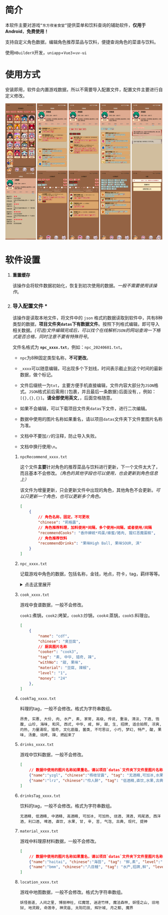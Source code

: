 # 简介

本软件主要对游戏`“东方夜雀食堂”`提供菜单和饮料查询的辅助软件，**仅用于Android**，**免费使用！**

支持自定义角色数据，编辑角色推荐菜品与饮料，便捷查询角色的菜谱与饮料。

使用`HBuilderX`开发，`uniapp`+`Vue3`+`uv-ui`

# 使用方式

安装即用，软件会内置游戏数据，所以不需要导入配置文件，配置文件主要进行自定义修改。

![info](./info.png)

# 软件设置

1.   **重置缓存**

     该操作会将软件数据初始化，恢复到初次使用的数据。*一般不需要使用该操作*。

2.   ### 导入配置文件 *

     该操作是读取本地文件，将文件中的 `json` 格式的数据读取到软件中，共有8种类型的数据，**项目文件夹`datas`下有数据文件**。按照下列格式编辑，即可导入相关数据。*(可选)文件编辑完成后，可以找个在线解析`JSON`的网站查询一下格式是否合格，同时注意不要有特殊符号*。

     文件名格式为 **`npc_xxxx.txt`**，例如：`npc_20240601.txt`。

     *   `npc`为8种固定类型名称，**不可更改**。

     *   `_xxxx`可以随意编辑，可出现多个下划线，时间表示截止到这个时间的最新数据，做个标记。

     *   文件后缀统一为`txt`，主要方便手机直接编辑，文件内容大部分为`JSON`格式。`JSON`格式前后需用`[]`包裹，并且最后一条数据`}`后面没有`,`，例如：`[{},{},{}]`。**请全部使用英文`,`**，后面空格随意。

     *   如果不会编辑，可以下载项目文件夹`datas`下文件，进行二次编辑。

     *   数据中使用的图片名称如果重名，请以项目`datas`文件夹下文件里图片名称为准。

     *   文档中不要加`//`的注释，防止导入失败。

     *   文档中换行使用`\n`。

         

     1.   `npcRecommend_xxxx.txt`

          这个文件**主要**针对角色的推荐菜品与饮料进行更新，下一个文件太大了，而且基本不会修改。*（角色的其他字段也可以使用，也会更新到角色信息上）*

          该文件为增量更新，只会更新文件中出现的角色，其他角色不会更新。*可以只更新一个角色，也可以更新多个角色。*
     
          ```json
          [
              {
                  // 角色名称，固定，不可更改
                  "chinese": "莉格露",
                  // 角色推荐料理，加料使用*间隔，多个使用+间隔，或者使用/间隔
                  "recommendCooks": "香炸蝉蜕*鸡蛋/蜂蜜/猪肉, 猩红恶魔蛋糕",
                  // 角色推荐饮料
                  "recommendDrinks": "果味High Ball, 果味SOUR, 淇"
              }
          ]
          ```

     2.   `npc_xxxx.txt`

          记载游戏中角色的数据，包括名称，金钱，地点，符卡，tag，羁绊等等。
     
          <details>
              <summary>点击这里展开</summary>
              <pre><code class="language-cpp">[
          	{
          		// 使用的图片名称，有重名时，与项目文件里保持一致
          		"name": "sbzhy",
          		// 角色名称
          		"chinese": "上白泽慧音",
          		// 角色介绍，暂时没用上
          		"info": "",
          		// 角色喜好tag
          		"tag": "中华, 素, 家常, 文化底蕴, 清淡, 和风, 流行喜爱",
          		// 角色厌恶tag
          		"noTag": "重油, 大份, 咸, 流行厌恶",
          		// 角色喜好饮料tag
          		"drinks": "烧酒, 清酒, 利口酒",
          		// 角色持有金钱
          		"money": "400 - 800",
          		// 角色推荐料理，加料使用*间隔，多个使用+间隔，或者使用/间隔
          		"recommendCooks": "豆腐味噌*银杏+海带/糯米, 汤圆*银杏",
          		// 角色推荐饮料
          		"recommendDrinks": "雀酒, 日月星, 水獭祭, 梅酒, 神之麦",
          		// 角色奖励符卡
          		"rewardCard": {
          			// 角色奖励符卡名称
          			"name": "国符「三种神器」",
          			// 角色奖励符卡具体介绍，换行使用\n
          			"effect": "三种神器·剑\n随机获得两种蔬菜。\n三种神器·镜\n接下来的15s内, 料理不会消耗任何材料。\n三种神器·玉\n打开心灵之锁, 随机解锁一名未完全解锁全部喜好的稀客的一个信息。\n三种神器·乡\n对你的店大加好评的慧音老师使用特报宣传你的店铺, 吸引了大量居民前来就餐。\n--三种神器有四件不是常识吗？"
          		},
          		// 角色惩罚符卡
          		"punishCard": {
          			// 角色惩罚符卡名称
          			"name": "国符「秘笈·头槌」",
          			// 角色惩罚符卡具体介绍，换行使用\n
          			"effect": "吃我头槌哒！被慧音老师的头槌击中将会眩晕20秒。上下左右乱打可以快速恢复。"
          		},
          		// 角色羁绊
          		"friendship": [{
						// 角色羁绊提升至当前等级
						"name": "2",
						// 角色羁绊提升前置条件
						"condition": "无",
						// 角色羁绊提升任务
						"task": "在营业中请上白泽慧音品尝一下「油豆腐」"
					}, {
						"name": "3",
						"condition": "无",
						"task": "在营业中请上白泽慧音品尝一下「诗礼银杏」"
					}, {
						"name": "4",
						"condition": "交付1份河豚\n交付1份南瓜",
						"task": "在营业中请上白泽慧音品尝一下「白雪」"
					}, {
						"name": "5",
						"condition": "",
						"task": "中华风校服"
					}],
                  // 角色出没地点
                  "location": "人间之里, 魔法森林, 命莲寺"
              },
              {
                  "name": "bbttdsyj",
                  "chinese": "蹦蹦跳跳的三妖精",
                  "info": "",
                  "tag": "梦幻, 甜, 菌类, 小巧, 家常, 凉爽, 流行喜爱",
                  "noTag": "生, 灼热, 猎奇, 流行厌恶",
                  "drinks": "苦, 甘, 水果, 无酒精",
                  "money": "300 - 400",
                  "recommendCooks": "毛玉三色冰激凌*土豆",
                  "recommendDrinks": "",
                  "rewardCard": {},
                  "punishCard": {},
                  "friendship": [],
                  "location": "妖怪兽道, 人间之里, 博丽神社, 红魔馆, 迷途竹林, 妖怪之山"
              }
          ]</code></pre>
          </details>
     
     3.   `cook_xxxx.txt`
     
          游戏中食谱数据，一般不会修改。
     
          `cook1`:煮锅，`cook2`:烤架，`cook3`:炒锅，`cook4`:蒸锅，`cook5`:料理台。
     
          ```json
          [
              {
                  "name": "cdf",
                  "chinese": "臭豆腐",
                  // 厨具图片名称
                  "cooker": "cook3",
                  "tag": "素, 中华, 猎奇, 辣",
                  "withNo": "甜, 果味",
                  "material": "豆腐, 辣椒",
                  "level": "1",
                  "money": "24"
              },
          ]
          
     4.   `cookTag_xxxx.txt`
     
          料理的tag，一般不会修改。格式为字符串数组。

          ```
          昂贵, 实惠, 大份, 肉, 水产, 素, 家常, 高级, 传说, 重油, 清淡, 下酒, 饱腹, 山珍, 海味, 和风, 西式, 中华, 咸, 鲜, 甜, 生, 招牌, 适合拍照, 凉爽, 灼热, 力量涌现, 猎奇, 文化底蕴, 菌类, 不可思议, 小巧, 梦幻, 特产, 酸, 果味, 汤羹, 烧烤, 辣, 燃起来了
     
     5.   `drinks_xxxx.txt`
     
          游戏中饮料数据，一般不会修改。
     
          ```json
          [
              // 数据中使用的图片名称如果重名，请以项目`datas`文件夹下文件里图片名称为准。
              {"name":"yzgl", "chinese":"杨枝甘露", "tag": "无酒精,可加冰,水果", "level":"2", "money": "50"},
              {"name":"lrz", "chinese":"伶人醉", "tag": "低酒精,直饮,水果,古典,甘", "level":"3", "money": "100"}
          ]
     
     6.   `drinksTag_xxxx.txt`
     
          饮料的tag，一般不会修改。格式为字符串数组。
     
          ```
          无酒精, 低酒精, 中酒精, 高酒精, 可加冰, 可加热, 烧酒, 清酒, 鸡尾酒, 西洋酒, 利口酒, 啤酒, 直饮, 水果, 甘, 辛, 苦, 气泡, 古典, 现代, 提神
     
     7.   `material_xxxx.txt`
     
          游戏中料理原材料数据，一般不会修改。
     
          ```json
          [
              // 数据中使用的图片名称如果重名，请以项目`datas`文件夹下文件里图片名称为准。
              {"name":"haitai", "chinese":"海苔", "tag": "鲜,素", "level":"1", "money": "3"},
              {"name":"bmm", "chinese":"八目鳗", "tag": "水产,招牌,鲜", "level":"2", "money": "14"}
          ]
     
     8.   `location_xxxx.txt`
     
          游戏中地图数据，一般不会修改。格式为字符串数组。
     
          ```
          妖怪兽道, 人间之里, 博丽神社, 红魔馆, 迷途竹林, 魔法森林, 妖怪之山, 旧地狱, 地灵殿, 命莲寺, 神灵庙, 太阳花田, 辉针城, 月之都, 魔界